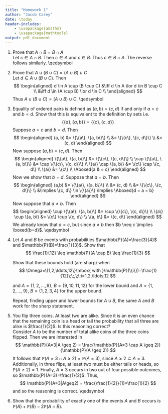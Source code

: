 ```yaml
---
title: "Homework 1"
author: "Jacob Carey"
date: \today
header-includes:
    - \usepackage{amsthm}
    - \usepackage{mathtools}
output: pdf_document
---
```


1. Prove that $A \cap B = B \cap A$  
    Let $c \in A \cap B$. Then $c \in A$ and $c \in B$. Thus $c \in B \cap A$. The reverse follows similarly. \qedsymbol
 
2. Prove that $A \cup (B \cup C)=(A \cup B) \cup C$  
    Let $d \in A \cup (B \cup C)$. Then
    $$
    \begin{aligned}
    d \in A \cup (B \cup C) &\iff d \in A \lor d \in B \cup C \\
    &\iff d \in (A \cup B) \lor d \in C \\
    \end{aligned}
    $$
    Thus $A \cup (B \cup C)=(A \cup B) \cup C$. \qedsymbol 

3. Equality of ordered pairs is defined as $(a,b)=(c,d)$ if and only if $a=c$ and $b=d$. Show that this is equivalent to the  definition  by sets i.e. 
    $$
    \{\{a\},\{a,b\}\} = \{\{c\},\{c,d\}\}
    $$
    Suppose $a=c$ and $b=d$. Then
    $$
    \begin{aligned}
    (a, b) &= \{\{a\}, \{a, b\}\} \\
    &= \{\{c\}, \{c, d\}\} \\
    &= (c, d)
    \end{aligned}
    $$
    Now suppose $(a, b) = (c, d)$. Then
    $$
    \begin{aligned}
    \{\{a\}, \{a, b\}\} &= \{\{c\}, \{c, d\}\} \\
    \cap \{\{a\}, \{a, b\}\} &= \cap \{\{c\}, \{c, d\}\} \\
    \{a\} \cap \{a, b\} &= \{c\} \cap \{c, d\} \\
    \{a\} &= \{c\} \\
    \Aboxed{a & = c}
    \end{aligned}
    $$
    Now we show that $b=d$. Suppose that $a = b$. Then
    $$
    \begin{aligned}
    (a,b) &= \{\{a\}, \{a, b\}\} \\
    &= (c, d) \\
    &= \{\{c\}, \{c, d\}\} \\
    &\implies \{c, d\} \in \{\{a\}\} 
    \implies \Aboxed{d = a = b}
    \end{aligned}
    $$
    Now suppose that $a \neq b$. Then
    $$
    \begin{aligned}
    \cup \{\{a\}. \{a, b\}\} &= \cup \{\{c\}, \{c, d\}\} \\
    \{a\} \cup \{a, b\} &= \{c\} \cup \{c, d\} \\
    \{a, b\} &= \{c, d\}
    \end{aligned}
    $$
    We already know that $a=c$, but since $a \neq b$ then $b \neq c \implies \boxed{b=d}$. \qedsymbol
4. Let $A$ and $B$ be events with probabilities $\mathbb{P}(A)=\frac{3}{4}$ and $\mathbb{P}(B)=\frac{1}{3}$. Show that
    $$
    \frac{1}{12} \leq \mathbb{P}(A \cap B) \leq \frac{1}{3}
    $$
    
    Show that these bounds hold (are sharp) when
    $$
    \Omega=\{1,2,\ldots,12\}\mbox{ with }\mathbb{P}(\{i\})=\frac{1}{12}\;\;,\;\;i=1,2,\ldots,12
    $$
    
    and $A=\{1,2,\ldots,9\}$, $B=\{9,10,11,12\}$ for the lower bound and $A=\{1,2,\ldots,9\}$, $B=\{1,2,3,4\}$ for the upper bound.
    
    Repeat, finding upper and lower bounds for  $A \cup B$, the same $A$ and $B$ work for the sharp statement.

5. You flip three coins. At least two are alike. Since it is an even chance that the remaining coin is a head or tail the probability that all three are alike is $\frac{1}{2}$. Is this reasoning correct?  
    Consider $A$ to be the number of total alike coins of the three coins flipped. Then we are interested in 
    $$
    \mathbb{P}(A=3|A \geq 2) = \frac{\mathbb{P}(A=3 \cap A \geq 2)}{\mathbb{P}(A \geq 2)}
    $$
    It follows that $\mathbb{P}(A=3 \cap A \geq 2)=\mathbb{P}(A=3)$, since $A\geq 2 \subset A=3$. Additionally, in three flips, at least two must be either tails or heads, so $\mathbb{P}(A \geq 2)=1$. Finally, $A=3$ occurs in two out of four possible outcomes, so $\mathbb{P}(A=3)=\frac{1}{2}$. Thus,
    $$
    \mathbb{P}(A=3|A\geq2) = \frac{\frac{1}{2}}{1}=\frac{1}{2}
    $$
    and so the reasoning is correct. \qedsymbol


6. Show that the probability of exactly one of the events $A$ and $B$ occurs is $\mathbb{P}(A)+\mathbb{P}(B)-2\mathbb{P}(A \cap B)$.

